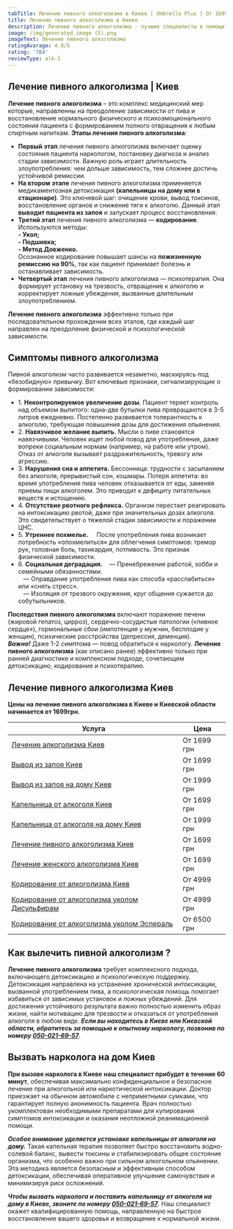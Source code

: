 ```yaml
---
tabTitle: Лечение пивного алкоголизма в Киеве | Umbrella Plus | От 1699 грн
title: Лечение пивного алкоголизма в Киеве
description: Лечение пивного алкоголизма - лучшие специалисты в помощи с зависимостью
image: /img/generated_image (5).png
imageText: Лечение пивного алкоголизма
ratingAvarage: 4.9/5
rating: '784'
reviewType: alk-1
---
```


## Лечение пивного алкоголизма | Киев

**Лечение пивного алкоголизма** – это комплекс медицинский мер которые, направленны на преодоление зависимости от пива и восстановление нормального физического и психоэмоционального состояния пациента с формированием полного отвращения к любым спиртным напиткам. **Этапы лечения  пивного алкоголизма**:

* **Первый этап** лечения пивного алкоголизма включает оценку состояния пациента наркологом, постановку диагноза и анализ стадии зависимости. Важную роль играет длительность злоупотребления: чем дольше зависимость, тем сложнее достичь устойчивой ремиссии.
* **На втором этапе** лечения пивного алкоголизма применяется медикаментозная детоксикация **(капельницы на дому или в стационаре)**. Это ключевой шаг: очищение крови, вывод токсинов, восстановление органов и снижение тяги к алкоголю. Данный этап **выводит пациента из запоя** и запускает процесс восстановления.
* **Третий этап** лечения пивного алкоголизма — **кодирование**. Используются методы:\
  **- Укол;**\
  **- Подшивка;**\
  **- Метод Довженко.**\
  Осознанное кодирование повышает шансы на **пожизненную ремиссию на 90%**, так как пациент принимает болезнь и останавливает зависимость.
* **Четвертый этап** лечения пивного алкоголизма — психотерапия. Она формирует установку на трезвость, отвращение к алкоголю и корректирует ложные убеждения, вызванные длительным злоупотреблением.

**Лечение пивного алкоголизма** эффективно только при последовательном прохождении всех этапов, где каждый шаг направлен на преодоление физической и психологической зависимости.

## Симптомы пивного алкоголизма 

Пивной алкоголизм часто развивается незаметно, маскируясь под «безобидную» привычку. Вот ключевые признаки, сигнализирующие о формировании зависимости:

* 1. **Неконтролируемое увеличение дозы**. Пациент теряет контроль над объемом выпитого: одна-две бутылки пива превращаются в 3-5 литров ежедневно. Постепенно развивается толерантность к алкоголю, требующая повышения дозы для достижения опьянения.
* 2. **Навязчивое желание выпить.** Мысли о пиве становятся навязчивыми. Человек ищет любой повод для употребления, даже вопреки социальным нормам (например, на работе или утром). Отказ от алкоголя вызывает раздражительность, тревогу или агрессию.
* 3. **Нарушения сна и аппетита.** Бессонница: трудности с засыпанием без алкоголя, прерывистый сон, кошмары. Потеря аппетита: во время употребления пива человек отказывается от еды, заменяя приемы пищи алкоголем. Это приводит к дефициту питательных веществ и истощению.
* 4\. **Отсутствие рвотного рефлекса.** Организм перестает реагировать на интоксикацию рвотой, даже при значительных дозах алкоголя. Это свидетельствует о тяжелой стадии зависимости и поражении ЦНС.
* 5. **Утреннее похмелье.** 
     После употребления пива возникает потребность «опохмелиться» для облегчения симптомов: тремор рук, головная боль, тахикардия, потливость. Это признак физической зависимости.
* 6. **Социальная деградация.**
     — Пренебрежение работой, хобби и семейными обязанностями.\
     — Оправдание употребления пива как способа «расслабиться» или «снять стресс».\
     — Изоляция от трезвого окружения, круг общения сужается до собутыльников.

**Последствия пивного алкоголизма** включают поражение печени (жировой гепатоз, цирроз), сердечно-сосудистые патологии («пивное сердце»), гормональные сбои (импотенция у мужчин, бесплодие у женщин), психические расстройства (депрессия, деменция).\
***Важно!*** Даже 1-2 симптома — повод обратиться к наркологу. **Лечение пивного алкоголизма** (как описано ранее) эффективно только при ранней диагностике и комплексном подходе, сочетающем детоксикацию, кодирование и психотерапию.

## Лечение пивного алкоголизма Киев

**Цены на лечение пивного алкоголизма в Киеве и Киевской области начинается от 1699грн**.

| Услуга                                                                                  | Цена        |
| --------------------------------------------------------------------------------------- | ----------- |
| [Лечение алкоголизма Киев](lechenie-alkogolizma-kiev)                                   | От 1699 грн |
| [Вывод из запоя Киев](Vivod-iz-zapoia-kiev)                                             | От 1699 грн |
| [Вывод из запоя на дому Киев](Vivod-iz-zapoia-na-domy-kiev)                             | От 1999 грн |
| [Капельница от алкоголя Киев](Kapelnica_ot_alkogola_kiev)                               | От 1699 грн |
| [Капельница от алкоголя на дому Киев](Kapelnica_ot_alkogola_na_domy_kiev)               | От 1999 грн |
| [Лечение пивного алкоголизма Киев](lechenie-pivnogi-alkogolizma-kiev)                   | От 1699 грн |
| [Лечение женского алкоголизма Киев](lechenie-jenskogo-alkogolizma-kiev)                 | От 1699 грн |
| [Кодирование от алкоголизма Киев](kodirovka-ot-alkogolia-kiev)                          | От 4999 грн |
| [Кодирование от алкоголизма уколом Дисульфирам](kodirovka-ot-alkogolia-disulfiram-kiev) | От 4999 грн |
| [Кодирование от алкоголизма уколом Эспераль](kodirovka-ot-alkogolizma-espiarl-kiev)     | От 6500 грн |

## Как вылечить пивной алкоголизм ?

**Лечение пивного алкоголизма** требует комплексного подхода, включающего детоксикацию и психологическую поддержку. Детоксикация направлена на устранение хронической интоксикации, вызванной употреблением пива, а психологическая помощь помогает избавиться от зависимых установок и ложных убеждений. Для достижения устойчивого результата важно полностью изменить образ жизни, найти мотивацию для трезвости и отказаться от употребления алкоголя в любом виде. ***Если вы находитесь в Киеве или Киевской области, обратитесь за помощью к опытному наркологу, позвонив по номеру [050-021-69-57](tel:0500216957)***.

## Вызвать нарколога на дом Киев

**При вызове нарколога в Киеве** **наш специалист прибудет в течение 60 минут**, обеспечивая максимально конфиденциальное и безопасное лечение при алкогольной или наркотической интоксикации. Доктор приезжает на обычном автомобиле с неприметными сумками, что гарантирует полную анонимность пациента. Врач полностью укомплектован необходимыми препаратами для купирования симптомов интоксикации и оказания неотложной реанимационной помощи.

***Особое внимание уделяется установке капельницы от алкоголя на дому.*** Такая капельная терапия позволяет быстро восстановить водно-солевой баланс, вывести токсины и стабилизировать общее состояние организма, что особенно важно при сильном алкогольном опьянении. Эта методика является безопасным и эффективным способом детоксикации, обеспечивая оперативное улучшение самочувствия и минимизируя риск осложнений.

***Чтобы вызвать нарколога и поставить капельницу от алкоголя на дому в Киеве, звоните по номеру [050-021-69-57](tel:0500216957)***. Наш специалист окажет квалифицированную помощь, направленную на быстрое восстановление вашего здоровья и возвращение к нормальной жизни.
